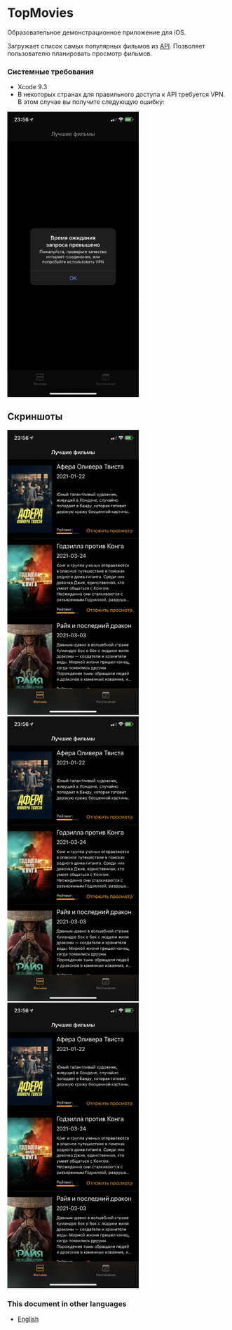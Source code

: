 # TopMovies

Образовательное демонстрационное приложение для iOS.

Загружает список самых популярных фильмов из [API](https://www.themoviedb.org/documentation/api). 
Позволяет пользователю планировать просмотр фильмов.

### Системные требования
- Xcode 9.3
- В некоторых странах для правильного доступа к API требуется VPN. В этом случае вы получите следующую ошибку:

<img src="https://github.com/panandafog/TopMovies/blob/main/Images/ru/timeout.png" width="300">

## Скриншоты
<img src="https://github.com/panandafog/TopMovies/blob/main/Images/ru/screen1.png" width="300">
<img src="https://github.com/panandafog/TopMovies/blob/main/Images/ru/screen1.png" width="300">
<img src="https://github.com/panandafog/TopMovies/blob/main/Images/ru/screen1.png" width="300">

### This document in other languages

- [English](https://github.com/panandafog/TopMovies/blob/main/README.md)
